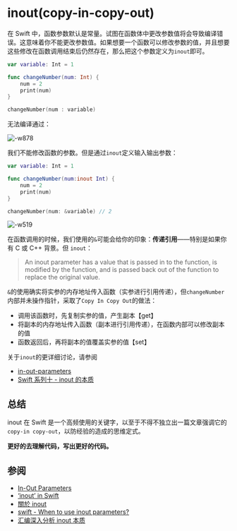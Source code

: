 # inout(copy-in-copy-out)

在 Swift 中，函数参数默认是常量。试图在函数体中更改参数值将会导致编译错误。这意味着你不能更改参数值。如果想要一个函数可以修改参数的值，并且想要这些修改在函数调用结束后仍然存在，那么把这个参数定义为`inout`即可。

```swift
var variable: Int = 1

func changeNumber(num: Int) {
    num = 2
    print(num)
}

changeNumber(num : variable)
```

无法编译通过：

![-w878](https://p3-juejin.byteimg.com/tos-cn-i-k3u1fbpfcp/c14b5428f0864b6086c9a44d4a04ebdc~tplv-k3u1fbpfcp-zoom-1.image)

我们不能修改函数的参数。但是通过`inout`定义输入输出参数：

```swift
var variable: Int = 1

func changeNumber(num:inout Int) {
    num = 2
    print(num)
}

changeNumber(num: &variable) // 2
```

![-w519](https://p3-juejin.byteimg.com/tos-cn-i-k3u1fbpfcp/5e5099808cfa463f8c1862d79fe000bd~tplv-k3u1fbpfcp-zoom-1.image)

在函数调用的时候，我们使用的`&`可能会给你的印象：**传递引用**——特别是如果你有 C 或 C++ 背景。但 `inout`：

> An inout parameter has a value that is passed in to the function, is modified by the function, and is passed back out of the function to replace the original value.

`&`的使用确实将实参的内存地址传入函数（实参进行引用传递），但`changeNumber`内部并未操作指针，采取了`Copy In Copy Out`的做法：

- 调用该函数时，先复制实参的值，产生副本【get】
- 将副本的内存地址传入函数（副本进行引用传递），在函数内部可以修改副本的值
- 函数返回后，再将副本的值覆盖实参的值【set】

关于`inout`的更详细讨论，请参阅

- [in-out-parameters](https://swiftgg.gitbook.io/swift/yu-yan-can-kao/06_declarations#in-out-parameters)
- [Swift 系列十 - inout 的本质](https://www.cnblogs.com/idbeny/p/swift-syntax-inout.html)

## 总结

inout 在 Swift 是一个高频使用的关键字，以至于不得不独立出一篇文章强调它的 `copy-in copy-out`，以防经验的造成的思维定式。

**更好的去理解代码，写出更好的代码。**

## 参阅

- [In-Out Parameters](https://docs.swift.org/swift-book/ReferenceManual/Declarations.html#ID545)
- [‘inout’ in Swift](https://agrawalsuneet.medium.com/inout-in-swift-53fa441c3a26)
- [關於 inout](https://likeabossapp.com/2018/01/03/swift%E5%B0%8F%E6%95%99%E5%AE%A4-%E9%97%9C%E6%96%BCinout%EF%BC%88copy-copy-out%EF%BC%89/)
- [swift - When to use inout parameters?](https://try2explore.com/questions/10172533)
- [汇编深入分析 inout 本质](https://juejin.cn/post/6844903891075776519)
